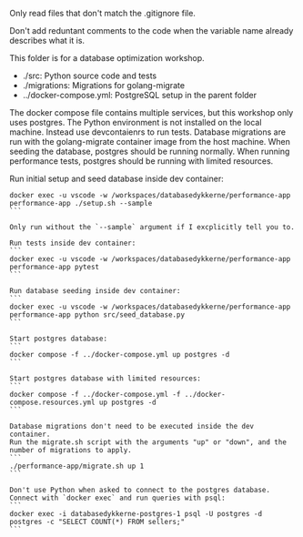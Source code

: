 Only read files that don't match the .gitignore file.

Don't add reduntant comments to the code when the variable name already describes what it is.

This folder is for a database optimization workshop.

- ./src: Python source code and tests
- ./migrations: Migrations for golang-migrate
- ../docker-compose.yml: PostgreSQL setup in the parent folder

The docker compose file contains multiple services, but this workshop only uses postgres.
The Python environment is not installed on the local machine.
Instead use devcontaienrs to run tests.
Database migrations are run with the golang-migrate container image from the host machine.
When seeding the database, postgres should be running normally.
When running performance tests, postgres should be running with limited resources.

Run initial setup and seed database inside dev container:
````
docker exec -u vscode -w /workspaces/databasedykkerne/performance-app performance-app ./setup.sh --sample
```

Only run without the `--sample` argument if I excplicitly tell you to.

Run tests inside dev container:
```
docker exec -u vscode -w /workspaces/databasedykkerne/performance-app performance-app pytest
```

Run database seeding inside dev container:
```
docker exec -u vscode -w /workspaces/databasedykkerne/performance-app performance-app python src/seed_database.py
```

Start postgres database:
```
docker compose -f ../docker-compose.yml up postgres -d
```

Start postgres database with limited resources:
```
docker compose -f ../docker-compose.yml -f ../docker-compose.resources.yml up postgres -d
```

Database migrations don't need to be executed inside the dev container.
Run the migrate.sh script with the arguments "up" or "down", and the number of migrations to apply.
```
./performance-app/migrate.sh up 1
```

Don't use Python when asked to connect to the postgres database.
Connect with `docker exec` and run queries with psql:
```
docker exec -i databasedykkerne-postgres-1 psql -U postgres -d postgres -c "SELECT COUNT(*) FROM sellers;"
```
